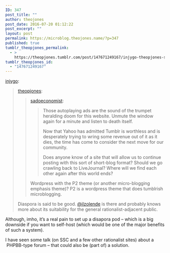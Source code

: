 ```yaml
---
ID: 347
post_title: ""
author: theojones
post_date: 2016-07-20 01:12:22
post_excerpt: ""
layout: post
permalink: https://microblog.theojones.name/?p=347
published: true
tumblr_theopjones_permalink:
  - >
    https://theopjones.tumblr.com/post/147671249167/injygo-theopjones-sadoeconomist-those
tumblr_theopjones_id:
  - "147671249167"
---
```

<p><a class="tumblr_blog" href="http://injygo.tumblr.com/post/147635129694">injygo</a>:</p>
<blockquote>
<p><a class="tumblr_blog" href="http://theopjones.tumblr.com/post/147633593442">theopjones</a>:</p>
<blockquote>
<p><a class="tumblr_blog" href="http://sadoeconomist.tumblr.com/post/147625316684">sadoeconomist</a>:</p>
<blockquote>
<p>Those autoplaying ads are the sound of the trumpet heralding doom for this website. Unmute the window again for a minute and listen to death itself.</p>
<p>Now that Yahoo has admitted Tumblr is worthless and is desperately trying to wring some revenue out of it as it dies, the time has come to consider the next move for our community.</p>
<p>Does anyone know of a site that will allow us to continue posting with this sort of short-blog format? Should we go crawling back to LiveJournal? Where will we find each other again after this world ends?</p>
</blockquote>
<p>Wordpress with the P2 theme (or another micro-blogging emphasis theme)? P2 is a wordpress theme that does tumblrish microblogging. </p>
</blockquote>
<p>Diaspora is said to be good. <a class="tumblelog" href="https://tmblr.co/mggVwv2EbANeofLPUFWoSpg">@ilzolende</a> is there and probably knows more about its suitability for the general rationalist-adjacent public.<br /></p>
</blockquote>

<p>Although, imho, it’s a real pain to set up a disapora pod &ndash; which is a big downside if you want to self-host (which would be one of the major benefits of such a system). </p><p>I have seen some talk (on SSC and a few other rationalist sites) about a  PHPBB-type forum &ndash; that could also be (part of) a solution. </p>